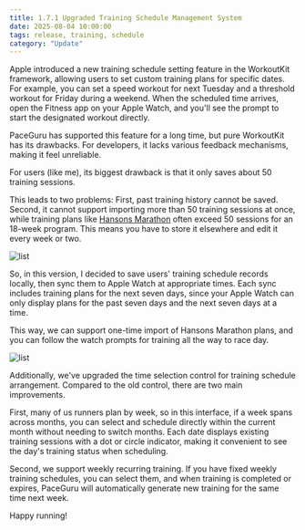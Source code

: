 ```yaml
---
title: 1.7.1 Upgraded Training Schedule Management System
date: 2025-08-04 10:00:00
tags: release, training, schedule
category: "Update"
---
```


Apple introduced a new training schedule setting feature in the WorkoutKit framework, allowing users to set custom training plans for specific dates. For example, you can set a speed workout for next Tuesday and a threshold workout for Friday during a weekend. When the scheduled time arrives, open the Fitness app on your Apple Watch, and you'll see the prompt to start the designated workout directly.

PaceGuru has supported this feature for a long time, but pure WorkoutKit has its drawbacks. For developers, it lacks various feedback mechanisms, making it feel unreliable.

For users (like me), its biggest drawback is that it only saves about 50 training sessions.

This leads to two problems: First, past training history cannot be saved. Second, it cannot support importing more than 50 training sessions at once, while training plans like [Hansons Marathon](https://paceguru.app/plans/hanson?lang=en) often exceed 50 sessions for an 18-week program. This means you have to store it elsewhere and edit it every week or two.

![list](/blog/en/images/schedule/list.jpeg)

So, in this version, I decided to save users' training schedule records locally, then sync them to Apple Watch at appropriate times. Each sync includes training plans for the next seven days, since your Apple Watch can only display plans for the past seven days and the next seven days at a time.

This way, we can support one-time import of Hansons Marathon plans, and you can follow the watch prompts for training all the way to race day.

![list](/blog/en/images/schedule/input.jpeg)

Additionally, we've upgraded the time selection control for training schedule arrangement. Compared to the old control, there are two main improvements.

First, many of us runners plan by week, so in this interface, if a week spans across months, you can select and schedule directly within the current month without needing to switch months. Each date displays existing training sessions with a dot or circle indicator, making it convenient to see the day's training status when scheduling.

Second, we support weekly recurring training. If you have fixed weekly training schedules, you can select them, and when training is completed or expires, PaceGuru will automatically generate new training for the same time next week.

Happy running!